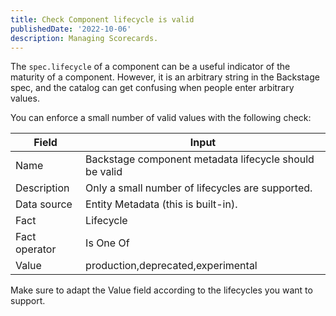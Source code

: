 ```yaml
---
title: Check Component lifecycle is valid
publishedDate: '2022-10-06'
description: Managing Scorecards.
---
```


The `spec.lifecycle` of a component can be a useful indicator of the maturity of a component. However, it is an arbitrary string in the Backstage spec, and the catalog can get confusing when people enter arbitrary values.

You can enforce a small number of valid values with the following check:

| Field         | Input                                                  |
| ------------- | ------------------------------------------------------ |
| Name          | Backstage component metadata lifecycle should be valid |
| Description   | Only a small number of lifecycles are supported.       |
| Data source   | Entity Metadata (this is built-in).                    |
| Fact          | Lifecycle                                              |
| Fact operator | Is One Of                                              |
| Value         | production,deprecated,experimental                     |

Make sure to adapt the Value field according to the lifecycles you want to support.
